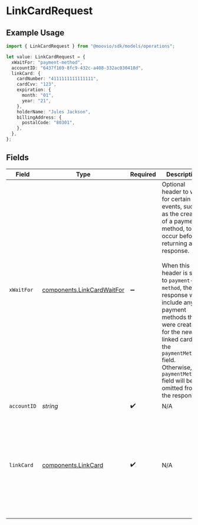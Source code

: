 # LinkCardRequest

## Example Usage

```typescript
import { LinkCardRequest } from "@moovio/sdk/models/operations";

let value: LinkCardRequest = {
  xWaitFor: "payment-method",
  accountID: "6437f169-8fc9-432c-a408-332ac030418d",
  linkCard: {
    cardNumber: "4111111111111111",
    cardCvv: "123",
    expiration: {
      month: "01",
      year: "21",
    },
    holderName: "Jules Jackson",
    billingAddress: {
      postalCode: "80301",
    },
  },
};
```

## Fields

| Field                                                                                                                                                                                                                                                                                                                                                                        | Type                                                                                                                                                                                                                                                                                                                                                                         | Required                                                                                                                                                                                                                                                                                                                                                                     | Description                                                                                                                                                                                                                                                                                                                                                                  | Example                                                                                                                                                                                                                                                                                                                                                                      |
| ---------------------------------------------------------------------------------------------------------------------------------------------------------------------------------------------------------------------------------------------------------------------------------------------------------------------------------------------------------------------------- | ---------------------------------------------------------------------------------------------------------------------------------------------------------------------------------------------------------------------------------------------------------------------------------------------------------------------------------------------------------------------------- | ---------------------------------------------------------------------------------------------------------------------------------------------------------------------------------------------------------------------------------------------------------------------------------------------------------------------------------------------------------------------------- | ---------------------------------------------------------------------------------------------------------------------------------------------------------------------------------------------------------------------------------------------------------------------------------------------------------------------------------------------------------------------------- | ---------------------------------------------------------------------------------------------------------------------------------------------------------------------------------------------------------------------------------------------------------------------------------------------------------------------------------------------------------------------------- |
| `xWaitFor`                                                                                                                                                                                                                                                                                                                                                                   | [components.LinkCardWaitFor](../../models/components/linkcardwaitfor.md)                                                                                                                                                                                                                                                                                                     | :heavy_minus_sign:                                                                                                                                                                                                                                                                                                                                                           | Optional header to wait for certain events, such as the creation of a payment method, to occur before returning a response.<br/><br/>When this header is set to `payment-method`, the response will include any payment methods that were created for the newly <br/>linked card in the `paymentMethods` field. Otherwise, the `paymentMethods` field will be omitted from the response. | payment-method                                                                                                                                                                                                                                                                                                                                                               |
| `accountID`                                                                                                                                                                                                                                                                                                                                                                  | *string*                                                                                                                                                                                                                                                                                                                                                                     | :heavy_check_mark:                                                                                                                                                                                                                                                                                                                                                           | N/A                                                                                                                                                                                                                                                                                                                                                                          |                                                                                                                                                                                                                                                                                                                                                                              |
| `linkCard`                                                                                                                                                                                                                                                                                                                                                                   | [components.LinkCard](../../models/components/linkcard.md)                                                                                                                                                                                                                                                                                                                   | :heavy_check_mark:                                                                                                                                                                                                                                                                                                                                                           | N/A                                                                                                                                                                                                                                                                                                                                                                          | {<br/>"cardNumber": "4111111111111111",<br/>"cardCvv": "123",<br/>"expiration": {<br/>"month": "01",<br/>"year": "21"<br/>},<br/>"holderName": "Jules Jackson",<br/>"billingAddress": {<br/>"postalCode": "80301"<br/>}<br/>}                                                                                                                                                |